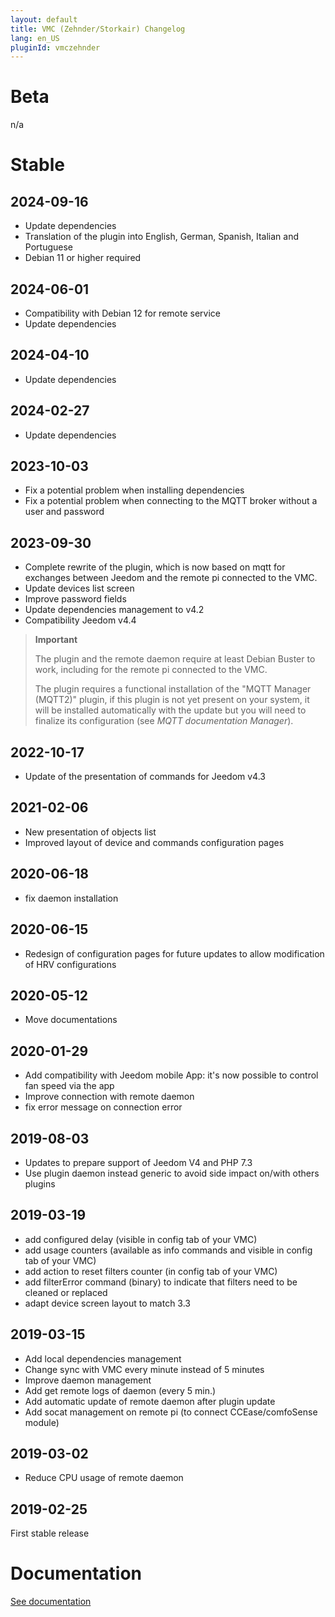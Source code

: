 ```yaml
---
layout: default
title: VMC (Zehnder/Storkair) Changelog
lang: en_US
pluginId: vmczehnder
---
```


# Beta

n/a

# Stable

## 2024-09-16

- Update dependencies
- Translation of the plugin into English, German, Spanish, Italian and Portuguese
- Debian 11 or higher required

## 2024-06-01

- Compatibility with Debian 12 for remote service
- Update dependencies

## 2024-04-10

- Update dependencies

## 2024-02-27

- Update dependencies

## 2023-10-03

- Fix a potential problem when installing dependencies
- Fix a potential problem when connecting to the MQTT broker without a user and password

## 2023-09-30

- Complete rewrite of the plugin, which is now based on mqtt for exchanges between Jeedom and the remote pi connected to the VMC.
- Update devices list screen
- Improve password fields
- Update dependencies management to v4.2
- Compatibility Jeedom v4.4

> **Important**
>
> The plugin and the remote daemon require at least Debian Buster to work, including for the remote pi connected to the VMC.
>
> The plugin requires a functional installation of the "MQTT Manager (MQTT2)" plugin, if this plugin is not yet present on your system, it will be installed automatically with the update but you will need to finalize its configuration (see *MQTT documentation Manager*).

## 2022-10-17

- Update of the presentation of commands for Jeedom v4.3

## 2021-02-06

- New presentation of objects list
- Improved layout of device and commands configuration pages

## 2020-06-18

- fix daemon installation

## 2020-06-15

- Redesign of configuration pages for future updates to allow modification of HRV configurations

## 2020-05-12

- Move documentations

## 2020-01-29

- Add compatibility with Jeedom mobile App: it's now possible to control fan speed via the app
- Improve connection with remote daemon
- fix error message on connection error

## 2019-08-03

- Updates to prepare support of Jeedom V4 and PHP 7.3
- Use plugin daemon instead generic to avoid side impact on/with others plugins

## 2019-03-19

- add configured delay (visible in config tab of your VMC)
- add usage counters (available as info commands and visible in config tab of your VMC)
- add action to reset filters counter (in config tab of your VMC)
- add filterError command (binary) to indicate that filters need to be cleaned or replaced
- adapt device screen layout to match 3.3

## 2019-03-15

- Add local dependencies management
- Change sync with VMC every minute instead of 5 minutes
- Improve daemon management
- Add get remote logs of daemon (every 5 min.)
- Add automatic update of remote daemon after plugin update
- Add socat management on remote pi (to connect CCEase/comfoSense module)

## 2019-03-02

- Reduce CPU usage of remote daemon

## 2019-02-25

First stable release

# Documentation

[See documentation]({{site.baseurl}}/{{page.pluginId}})
